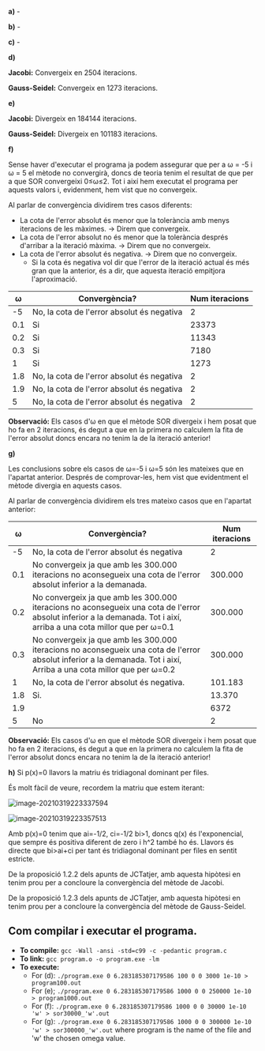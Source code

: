 **a)** -

**b)** -

**c)** -

**d)** 

**Jacobi:** Convergeix en 2504 iteracions.

**Gauss-Seidel:** Convergeix en 1273 iteracions.

**e)** 

**Jacobi:** Divergeix en 184144 iteracions.

**Gauss-Seidel:** Divergeix en 101183 iteracions.

**f)**

Sense haver d'executar el programa ja podem assegurar que per a ω = -5 i ω = 5 el mètode no convergirà, doncs de teoria tenim el resultat de que per a que SOR convergeixi 0≤ω≤2. Tot i així hem executat el programa per aquests valors i, evidenment, hem vist que no convergeix.

Al parlar de convergència dividirem tres casos diferents:

* La cota de l'error absolut és menor que la tolerància amb menys iteracions de les màximes. -> Direm que convergeix.
* La cota de l'error absolut no és menor que la tolerància després d'arribar a la iteració màxima. -> Direm que no convergeix.
* La cota de l'error absolut és negativa. -> Direm que no convergeix.
  * Si la cota és negativa vol dir que l'error de la iteració actual és més gran que la anterior, és a dir, que aquesta iteració empitjora l'aproximació.

| ω    | Convergència?                              | Num iteracions |
| ---- | ------------------------------------------ | -------------- |
| -5   | No, la cota de l'error absolut és negativa | 2              |
| 0.1  | Si                                         | 23373          |
| 0.2  | Si                                         | 11343          |
| 0.3  | Si                                         | 7180           |
| 1    | Si                                         | 1273           |
| 1.8  | No, la cota de l'error absolut és negativa | 2              |
| 1.9  | No, la cota de l'error absolut és negativa | 2              |
| 5    | No, la cota de l'error absolut és negativa | 2              |

**Observació:** Els casos d'ω en que el mètode SOR divergeix i hem posat que ho fa en 2 iteracions, és degut a que en la primera no calculem la fita de l'error absolut doncs encara no tenim la de la iteració anterior!

**g)**

Les conclusions sobre els casos de  ω=-5 i ω=5 són les mateixes que en l'apartat anterior. Després de comprovar-les, hem vist que evidentment el mètode divergia en aquests casos.

Al parlar de convergència dividirem els tres mateixo casos que en l'apartat anterior:

| ω    | Convergència?                                                | Num iteracions |
| ---- | ------------------------------------------------------------ | -------------- |
| -5   | No, la cota de l'error absolut és negativa                   | 2              |
| 0.1  | No convergeix ja que amb les 300.000 iteracions no aconsegueix una cota de l'error absolut inferior a la demanada. | 300.000        |
| 0.2  | No convergeix ja que amb les 300.000 iteracions no aconsegueix una cota de l'error absolut inferior a la demanada. Tot i així, arriba a una cota millor que per ω=0.1 | 300.000        |
| 0.3  | No convergeix ja que amb les 300.000 iteracions no aconsegueix una cota de l'error absolut inferior a la demanada. Tot i així, Arriba a una cota millor que per ω=0.2 | 300.000        |
| 1    | No, la cota de l'error absolut és negativa.                  | 101.183        |
| 1.8  | Si.                                                          | 13.370         |
| 1.9  |                                                              | 6372           |
| 5    | No                                                           | 2              |

**Observació:** Els casos d'ω en que el mètode SOR divergeix i hem posat que ho fa en 2 iteracions, és degut a que en la primera no calculem la fita de l'error absolut doncs encara no tenim la de la iteració anterior!

**h)** Si p(x)=0 llavors la matriu és tridiagonal dominant per files. 

És molt fàcil de veure, recordem la matriu que estem iterant:



![image-20210319223337594](C:\Users\Albert\AppData\Roaming\Typora\typora-user-images\image-20210319223337594.png)

![image-20210319223357513](C:\Users\Albert\AppData\Roaming\Typora\typora-user-images\image-20210319223357513.png)

Amb p(x)=0 tenim que ai=-1/2, ci=-1/2 bi>1, doncs q(x) és l'exponencial, que sempre és positiva diferent de zero i h^2 també ho és. Llavors és directe que bi>ai+ci per tant és tridiagonal dominant per files en sentit estricte. 

De la proposició 1.2.2 dels apunts de JCTatjer, amb aquesta hipòtesi en tenim prou per a concloure la convergència del mètode de Jacobi.

De la proposició 1.2.3 dels apunts de JCTatjer, amb aquesta hipòtesi en tenim prou per a concloure la convergència del mètode de Gauss-Seidel.





## Com compilar i executar el programa.	

- **To compile:**
  `gcc -Wall -ansi -std=c99 -c -pedantic program.c` 
- **To link:**
  `gcc program.o -o program.exe -lm`
- **To execute:**
  - For (d):
    `./program.exe 0 6.283185307179586 100 0 0 3000 1e-10 > program100.out`
  - For (e);
    `./program.exe 0 6.283185307179586 1000 0 0 250000 1e-10 > program1000.out`
  - For (f):
    `./program.exe 0 6.283185307179586 1000 0 0 30000 1e-10 'w' > sor30000_'w'.out`
  - For (g):
    `./program.exe 0 6.283185307179586 1000 0 0 300000 1e-10 'w' > sor300000_'w'.out`
    where program is the name of the file and 'w' the chosen omega value.